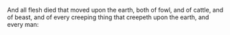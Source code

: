 And all flesh died that moved upon the earth, both of fowl, and of cattle, and of beast, and of every creeping thing that creepeth upon the earth, and every man:
